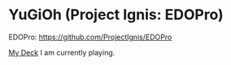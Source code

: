 # YuGiOh (Project Ignis: EDOPro)

EDOPro: <https://github.com/ProjectIgnis/EDOPro>

[My Deck](_Fabi-Blue-Eyes-Ulti-Evo-x-pro.ydk) I am currently playing.

